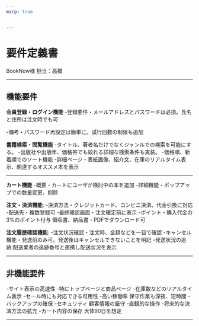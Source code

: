 ```yaml
---
marp: true


---
```



# 要件定義書
BookNow様
担当：高橋

---

## 機能要件
**会員登録・ログイン機能**
 -登録要件・メールアドレスとパスワードは必須。氏名と住所は注文時でも可
 
 -備考・パスワード再設定は簡単に。試行回数の制限も追加

**書籍検索・閲覧機能**
 -タイトル、著者名だけでなくジャンルでの検索を可能にする。
 -出版社や出版年、価格帯でも絞れる詳細な検索条件も実装。
 -価格順、新着順でのソート機能
 -詳細ページ・表紙画像、紹介文、在庫のリアルタイム表示、関連するオススメ本を表示

---

**カート機能**
 -概要・カ－トにユーザが検討中の本を追加
 -詳細機能・ポップアップでの数量変更、削除

**注文・決済機能**:
 -決済方法・クレジットカード、コンビニ決済、代金引換に対応
 -配送先・複数登録可
 -最終確認画面・注文確定前に表示
 -ポイント・購入代金の3%のポイント付与
 領収書、納品書・PDFでダウンロード可

**注文履歴確認機能**:
 -注文状況確認・注文時、金額などを一目で確認
 -キャンセル機能・発送前のみ可。発送後はキャンセルできないことを明記
 -発送状況の追跡:配送業者の追跡番号と連携し配送状況を表示

---

## 非機能要件

 -サイト表示の高速性
 -特にトップページと商品ページ
 -在庫数などのリアルタイム表示
 -セール時にも対応できる可用性
 -高い稼働率  保守作業も深夜、短時間
 -バックアップの確保
 -セキュリティ  顧客情報の厳守
 -直観的な操作
 -将来的な決済方法の拡充
 -カート内容の保存  大体90日を想定

---





